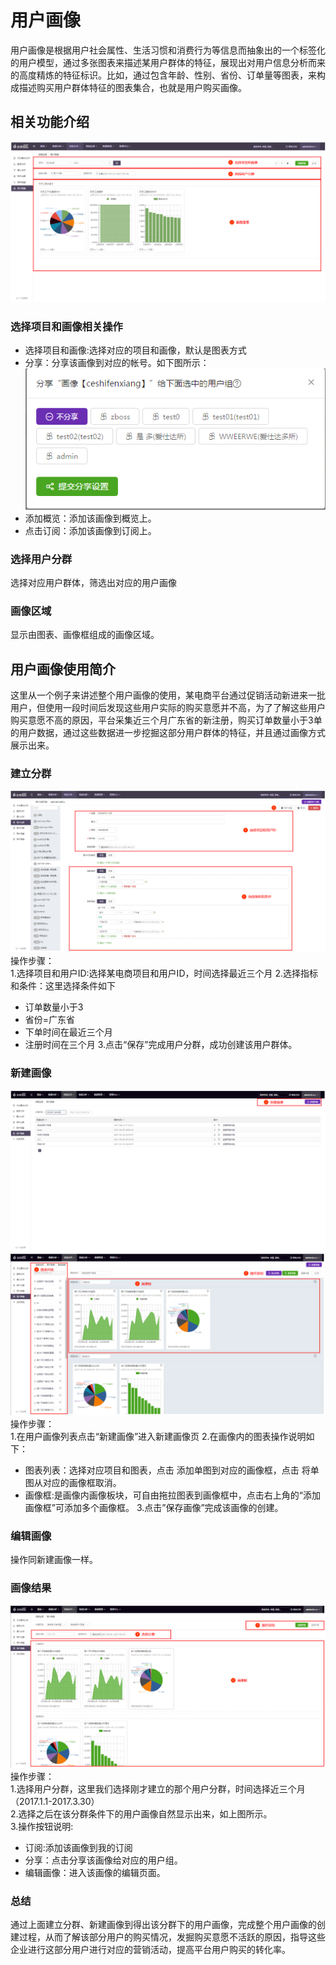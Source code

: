 # 用户画像   
用户画像是根据用户社会属性、生活习惯和消费行为等信息而抽象出的一个标签化的用户模型，通过多张图表来描述某用户群体的特征，展现出对用户信息分析而来的高度精炼的特征标识。比如，通过包含年龄、性别、省份、订单量等图表，来构成描述购买用户群体特征的图表集合，也就是用户购买画像。   
## 相关功能介绍
![](/assets/yonghuhuaxiang/1.png)
### 选择项目和画像相关操作
*	选择项目和画像:选择对应的项目和画像，默认是图表方式   
*	分享：分享该画像到对应的帐号。如下图所示：  
![](/assets/yonghuhuaxiang/2.png)
*	添加概览：添加该画像到概览上。  
*	点击订阅：添加该画像到订阅上。   
### 选择用户分群
选择对应用户群体，筛选出对应的用户画像
### 画像区域
显示由图表、画像框组成的画像区域。   

## 用户画像使用简介    
这里从一个例子来讲述整个用户画像的使用，某电商平台通过促销活动新进来一批用户，但使用一段时间后发现这些用户实际的购买意愿并不高，为了了解这些用户购买意愿不高的原因，平台采集近三个月广东省的新注册，购买订单数量小于3单的用户数据，通过这些数据进一步挖掘这部分用户群体的特征，并且通过画像方式展示出来。    

### 建立分群  
 ![](/assets/yonghuhuaxiang/3.png)
操作步骤：     
1.选择项目和用户ID:选择某电商项目和用户ID，时间选择最近三个月
2.选择指标和条件：这里选择条件如下
*	订单数量小于3
*	省份=广东省
*	下单时间在最近三个月
*	注册时间在三个月
3.点击“保存”完成用户分群，成功创建该用户群体。
### 新建画像
![](/assets/yonghuhuaxiang/4.png)   
 ![](/assets/yonghuhuaxiang/5.png)
操作步骤：    
1.在用户画像列表点击“新建画像”进入新建画像页
2.在画像内的图表操作说明如下：
*	图表列表：选择对应项目和图表，点击 添加单图到对应的画像框，点击 将单图从对应的画像框取消。
*	画像框:是画像内画像板块，可自由拖拉图表到画像框中，点击右上角的“添加画像框”可添加多个画像框。
3.点击”保存画像”完成该画像的创建。
### 编辑画像
操作同新建画像一样。    
### 画像结果
 ![](/assets/yonghuhuaxiang/6.png)
操作步骤：   
1.选择用户分群，这里我们选择刚才建立的那个用户分群，时间选择近三个月（2017.1.1-2017.3.30）   
2.选择之后在该分群条件下的用户画像自然显示出来，如上图所示。   
3.操作按钮说明:  
*	订阅:添加该画像到我的订阅   
*	分享：点击分享该画像给对应的用户组。   
*	编辑画像：进入该画像的编辑页面。  
### 总结
通过上面建立分群、新建画像到得出该分群下的用户画像，完成整个用户画像的创建过程，从而了解该部分用户的购买情况，发掘购买意愿不活跃的原因，指导这些企业进行这部分用户进行对应的营销活动，提高平台用户购买的转化率。   
